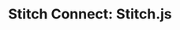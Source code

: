 ---
title: "Stitch Connect: Stitch.js"
permalink: /stitch-connect/js
sidebar: js
layout: api
toc: false
summary: false

api-base-url: "https://api.stitchdata.com"

contact-email: "product@stitchdata.com"
---
